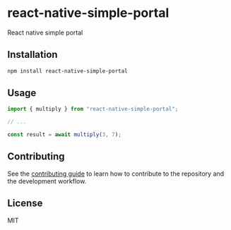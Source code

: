 # react-native-simple-portal

React native simple portal

## Installation

```sh
npm install react-native-simple-portal
```

## Usage

```js
import { multiply } from "react-native-simple-portal";

// ...

const result = await multiply(3, 7);
```

## Contributing

See the [contributing guide](CONTRIBUTING.md) to learn how to contribute to the repository and the development workflow.

## License

MIT
